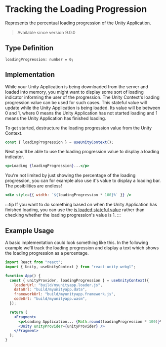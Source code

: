 # Tracking the Loading Progression

Represents the percentual loading progression of the Unity Application.

> Available since version 9.0.0

## Type Definition

```tsx title="Type Definition"
loadingProgression: number = 0;
```

## Implementation

While your Unity Application is being downloaded from the server and loaded into memory, you might want to display some sort of loading indicator informing the user of the progression. The Unity Context's loading progression value can be used for such cases. This stateful value will update while the Unity Application is being loaded. Its value will be between 0 and 1, where 0 means the Unity Application has not started loading and 1 means the Unity Application has finished loading.

To get started, destructure the loading progression value from the Unity Context.

```jsx showLineNumbers title="Example: Destructuring the loading progression value"
const { loadingProgression } = useUnityContext();
```

Next you'll be able to use the loading progression value to display a loading indicator.

```jsx showLineNumbers title="Example: Using the loading progression value"
<p>Loading {loadingProgression}...</p>
```

You're not limited by just showing the percentage of the loading progression, you can for example also use it's value to display a loading bar. The posibilities are endless!

```jsx showLineNumbers title="Example: Using the loading progression value"
<div style={{ width: `${loadingProgression * 100}%` }} />
```

:::tip
If you want to do something based on when the Unity Application has finished loading, you can use the [is loaded stateful value](/docs/api/is-loaded) rather than checking whether the loading progression's value is 1.
:::

## Example Usage

A basic implementation could look something like this. In the following example we'll track the loading progression and display a text which shows the loading progression as a percentage.

```jsx showLineNumbers title="App.jsx"
import React from "react";
import { Unity, useUnityContext } from "react-unity-webgl";

function App() {
  const { unityProvider, loadingProgression } = useUnityContext({
    loaderUrl: "build/myunityapp.loader.js",
    dataUrl: "build/myunityapp.data",
    frameworkUrl: "build/myunityapp.framework.js",
    codeUrl: "build/myunityapp.wasm",
  });

  return (
    <Fragment>
      <p>Loading Application... {Math.round(loadingProgression * 100)}%</p>
      <Unity unityProvider={unityProvider} />
    </Fragment>
  );
}
```
